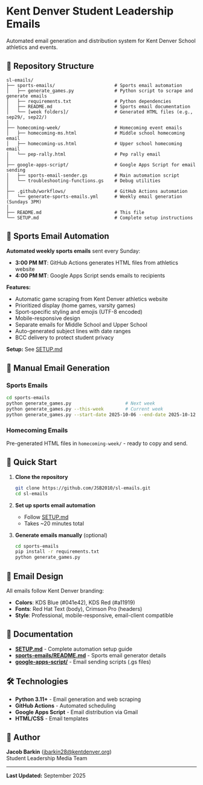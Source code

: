 # Kent Denver Student Leadership Emails

Automated email generation and distribution system for Kent Denver School athletics and events.

## 📁 Repository Structure

```
sl-emails/
├── sports-emails/                      # Sports email automation
│   ├── generate_games.py               # Python script to scrape and generate emails
│   ├── requirements.txt                # Python dependencies
│   ├── README.md                       # Sports email documentation
│   └── [week folders]/                 # Generated HTML files (e.g., sep29/, sep22/)
│
├── homecoming-week/                    # Homecoming event emails
│   ├── homecoming-ms.html              # Middle school homecoming email
│   ├── homecoming-us.html              # Upper school homecoming email
│   └── pep-rally.html                  # Pep rally email
│
├── google-apps-script/                 # Google Apps Script for email sending
│   ├── sports-email-sender.gs          # Main automation script
│   └── troubleshooting-functions.gs    # Debug utilities
│
├── .github/workflows/                  # GitHub Actions automation
│   └── generate-sports-emails.yml      # Weekly email generation (Sundays 3PM)
│
├── README.md                           # This file
└── SETUP.md                            # Complete setup instructions

```

## 🏈 Sports Email Automation

**Automated weekly sports emails** sent every Sunday:
- **3:00 PM MT**: GitHub Actions generates HTML files from athletics website
- **4:00 PM MT**: Google Apps Script sends emails to recipients

**Features:**
- Automatic game scraping from Kent Denver athletics website
- Prioritized display (home games, varsity games)
- Sport-specific styling and emojis (UTF-8 encoded)
- Mobile-responsive design
- Separate emails for Middle School and Upper School
- Auto-generated subject lines with date ranges
- BCC delivery to protect student privacy

**Setup:** See [SETUP.md](SETUP.md)

## 📧 Manual Email Generation

### Sports Emails
```bash
cd sports-emails
python generate_games.py                    # Next week
python generate_games.py --this-week        # Current week
python generate_games.py --start-date 2025-10-06 --end-date 2025-10-12
```

### Homecoming Emails
Pre-generated HTML files in `homecoming-week/` - ready to copy and send.

## 🚀 Quick Start

1. **Clone the repository**
   ```bash
   git clone https://github.com/JSB2010/sl-emails.git
   cd sl-emails
   ```

2. **Set up sports email automation**
   - Follow [SETUP.md](SETUP.md)
   - Takes ~20 minutes total

3. **Generate emails manually** (optional)
   ```bash
   cd sports-emails
   pip install -r requirements.txt
   python generate_games.py
   ```

## 🎨 Email Design

All emails follow Kent Denver branding:
- **Colors**: KDS Blue (#041e42), KDS Red (#a11919)
- **Fonts**: Red Hat Text (body), Crimson Pro (headers)
- **Style**: Professional, mobile-responsive, email-client compatible

## 📝 Documentation

- **[SETUP.md](SETUP.md)** - Complete automation setup guide
- **[sports-emails/README.md](sports-emails/README.md)** - Sports email generator details
- **[google-apps-script/](google-apps-script/)** - Email sending scripts (.gs files)

## 🛠️ Technologies

- **Python 3.11+** - Email generation and web scraping
- **GitHub Actions** - Automated scheduling
- **Google Apps Script** - Email distribution via Gmail
- **HTML/CSS** - Email templates

## 👤 Author

**Jacob Barkin** (jbarkin28@kentdenver.org)  
Student Leadership Media Team

---

**Last Updated:** September 2025
